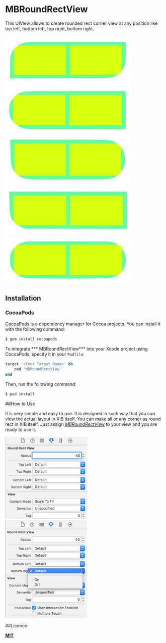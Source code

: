 # MBRoundRectView

This UIView allows to create rounded rect corner view at any position like top left, bottom left, top right, bottom right.

![Image](Images/iPhone2.png) ![Image](Images/iPhone1.png) ![Image](Images/iPhone.png) ![Image](Images/iPhone3.png) ![Image](Images/iPhone4.png)

## Installation

### CocoaPods

[CocoaPods](http://cocoapods.org) is a dependency manager for Cocoa projects. You can install it with the following command:

```bash
$ gem install cocoapods
```

To integrate *** MBRoundRectView*** into your Xcode project using CocoaPods, specify it in your `Podfile`:

```ruby
target '<Your Target Name>' do
    pod 'MBRoundRectView'
end
```

Then, run the following command:

```bash
$ pod install
```

##How to Use

It is very simple and easy to use. It is designed in such way that you can view the actual layout in XIB itself. You can make all or any corner as round rect in XIB itself. Just assign *[MBRoundRectView](Source/MBRoundRectView.swift)* to your view and you are ready to use it.

![image](Images/layout1.png)  ![image](Images/layout2.png)


##Licence

**[MIT](LICENSE)**
